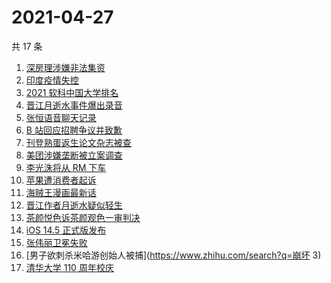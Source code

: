 # 2021-04-27

共 17 条

<!-- BEGIN ZHIHUSEARCH -->
<!-- 最后更新时间 Tue Apr 27 2021 15:05:42 GMT+0800 (China Standard Time) -->
1. [深房理涉嫌非法集资](https://www.zhihu.com/search?q=深房理)
1. [印度疫情失控](https://www.zhihu.com/search?q=印度疫情)
1. [2021 软科中国大学排名](https://www.zhihu.com/search?q=2021软科)
1. [晋江月逝水事件爆出录音](https://www.zhihu.com/search?q=月逝水)
1. [张恒语音聊天记录](https://www.zhihu.com/search?q=张恒郑爽)
1. [B 站回应招聘争议并致歉](https://www.zhihu.com/search?q=b站北邮)
1. [刊登熟蛋返生论文杂志被查](https://www.zhihu.com/search?q=写真地理)
1. [美团涉嫌垄断被立案调查](https://www.zhihu.com/search?q=美团垄断)
1. [李光洙将从 RM 下车](https://www.zhihu.com/search?q=李光洙下车)
1. [苹果遭消费者起诉](https://www.zhihu.com/search?q=苹果遭起诉)
1. [海贼王漫画最新话](https://www.zhihu.com/search?q=海贼王)
1. [晋江作者月逝水疑似轻生](https://www.zhihu.com/search?q=月逝水)
1. [茶颜悦色诉茶颜观色一审判决](https://www.zhihu.com/search?q=茶颜悦色)
1. [iOS 14.5 正式版发布](https://www.zhihu.com/search?q=ios14.5正式版)
1. [张伟丽卫冕失败](https://www.zhihu.com/search?q=张伟丽)
1. [男子欲刺杀米哈游创始人被捕](https://www.zhihu.com/search?q=崩坏 3)
1. [清华大学 110 周年校庆](https://www.zhihu.com/search?q=清华校庆)
<!-- END ZHIHUSEARCH -->
